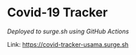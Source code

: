# Covid-19 Tracker

*Deployed to surge.sh using GitHub Actions*

Link: https://covid-tracker-usama.surge.sh